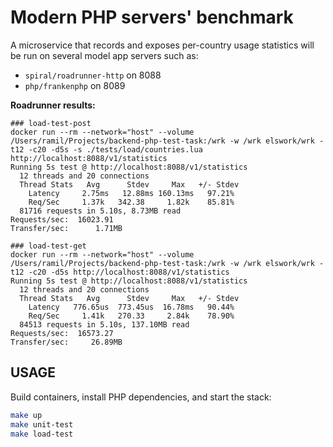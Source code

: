# Modern PHP servers' benchmark

A microservice that records and exposes per-country usage statistics will be run on several model app servers such as:

- `spiral/roadrunner-http` on 8088
- `php/frankenphp` on 8089

**Roadrunner results:**

```
### load-test-post
docker run --rm --network="host" --volume /Users/ramil/Projects/backend-php-test-task:/wrk -w /wrk elswork/wrk -t12 -c20 -d5s -s ./tests/load/countries.lua http://localhost:8088/v1/statistics
Running 5s test @ http://localhost:8088/v1/statistics
  12 threads and 20 connections
  Thread Stats   Avg      Stdev     Max   +/- Stdev
    Latency     2.75ms   12.88ms 160.13ms   97.21%
    Req/Sec     1.37k   342.38     1.82k    85.81%
  81716 requests in 5.10s, 8.73MB read
Requests/sec:  16023.91
Transfer/sec:      1.71MB

### load-test-get
docker run --rm --network="host" --volume /Users/ramil/Projects/backend-php-test-task:/wrk -w /wrk elswork/wrk -t12 -c20 -d5s http://localhost:8088/v1/statistics
Running 5s test @ http://localhost:8088/v1/statistics
  12 threads and 20 connections
  Thread Stats   Avg      Stdev     Max   +/- Stdev
    Latency   776.65us  773.45us  16.78ms   90.44%
    Req/Sec     1.41k   270.33     2.84k    78.90%
  84513 requests in 5.10s, 137.10MB read
Requests/sec:  16573.27
Transfer/sec:     26.89MB
```

## USAGE

Build containers, install PHP dependencies, and start the stack:

```bash
make up
make unit-test
make load-test
```

